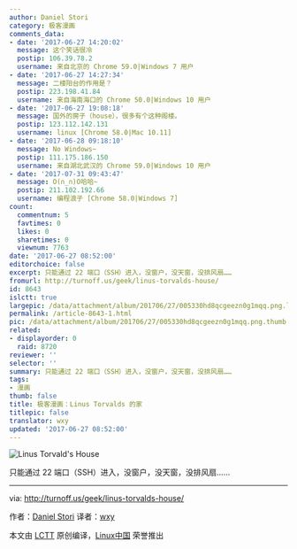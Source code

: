 ```yaml
---
author: Daniel Stori
category: 极客漫画
comments_data:
- date: '2017-06-27 14:20:02'
  message: 这个笑话很冷
  postip: 106.39.78.2
  username: 来自北京的 Chrome 59.0|Windows 7 用户
- date: '2017-06-27 14:27:34'
  message: 二楼阳台的作用是？
  postip: 223.198.41.84
  username: 来自海南海口的 Chrome 50.0|Windows 10 用户
- date: '2017-06-27 19:08:18'
  message: 国外的房子（house），很多有个这种阁楼。
  postip: 123.112.142.131
  username: linux [Chrome 58.0|Mac 10.11]
- date: '2017-06-28 09:18:10'
  message: No Windows~
  postip: 111.175.186.150
  username: 来自湖北武汉的 Chrome 59.0|Windows 10 用户
- date: '2017-07-31 09:43:47'
  message: O(∩_∩)O哈哈~
  postip: 211.102.192.66
  username: 编程浪子 [Chrome 58.0|Windows 7]
count:
  commentnum: 5
  favtimes: 0
  likes: 0
  sharetimes: 0
  viewnum: 7763
date: '2017-06-27 08:52:00'
editorchoice: false
excerpt: 只能通过 22 端口（SSH）进入，没窗户，没天窗，没排风扇……
fromurl: http://turnoff.us/geek/linus-torvalds-house/
id: 8643
islctt: true
largepic: /data/attachment/album/201706/27/005330hd8qcgeezn0g1mqq.png.large.jpg
permalink: /article-8643-1.html
pic: /data/attachment/album/201706/27/005330hd8qcgeezn0g1mqq.png.thumb.jpg
related:
- displayorder: 0
  raid: 8720
reviewer: ''
selector: ''
summary: 只能通过 22 端口（SSH）进入，没窗户，没天窗，没排风扇……
tags:
- 漫画
thumb: false
title: 极客漫画：Linus Torvalds 的家
titlepic: false
translator: wxy
updated: '2017-06-27 08:52:00'
---
```


![Linus Torvald's House](/data/attachment/album/201706/27/005330hd8qcgeezn0g1mqq.png)


只能通过 22 端口（SSH）进入，没窗户，没天窗，没排风扇……




---


via: <http://turnoff.us/geek/linus-torvalds-house/>


作者：[Daniel Stori](http://turnoff.us/about/) 译者：[wxy](https://github.com/wxy)


本文由 [LCTT](https://github.com/LCTT/TranslateProject) 原创编译，[Linux中国](https://linux.cn/) 荣誉推出